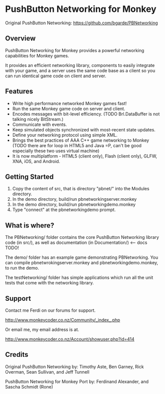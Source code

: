 PushButton Networking for Monkey
================================

Original PushButton Networking: https://github.com/bgarde/PBNetworking 

Overview
--------

PushButton Networking for Monkey provides a powerful networking capabilities for
Monkey games.

It provides an efficient networking library, components to easily integrate with
your game, and a server uses the same code base as a client so you can run
identical game code on client and server. 

Features
--------

   * Write high performance networked Monkey games fast!
   * Run the same Monkey game code on server and client. 
   * Encodes messages with bit-level efficiency. (TODO Brl.DataBuffer is not talking nicely BitStream.)
   * Communicate with events.
   * Keep simulated objects synchronized with most-recent state updates.
   * Define your networking protocol using simple XML.
   * Brings the best practices of AAA C++ game networking to Monkey (TODO there are for loop in HTML5 and Java =P, can't be good especially these two uses virtual machine)
   * It is now multiplatform - HTML5 (client only), Flash (client only), GLFW, XNA, iOS, and Android.   

Getting Started
---------------

1. Copy the content of src, that is directory "pbnet/" into the Modules directory.
2. In the demo directory, build/run pbnetworkingserver.monkey
3. In the demo directory, build/run pbnetworkingdemo.monkey
4. Type "connect" at the pbnetworkingdemo prompt.

What is where?
--------------

The PBNetworking/ folder contains the core PushButton Networking library code 
(in src/), as well as documentation (in Documentation/) <-- docs TODO!

The demo/ folder has an example game demonstrating PBNetworking. You
can compile pbnetwrokingserver.monkey and pbnetworkingdemo.monkey, to run the demo.

The testNetworking/ folder has simple applications which run all the unit
tests that come with the networking library.

Support
-------

Contact me Ferdi on our forums for support.

http://www.monkeycoder.co.nz/Community/_index_.php

Or email me, my email address is at.

http://www.monkeycoder.co.nz/Account/showuser.php?id=414

Credits
-------

Original PushButton Networking by: 
   Timothy Aste,
   Ben Garney,
   Rick Overman,
   Sean Sullivan, and
   Jeff Tunnell  

PushButton Networking for Monkey Port by: Ferdinand Alexander, and Sascha Schmidt (Rone)
      